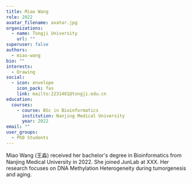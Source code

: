 ```yaml
---
title: Miao Wang
role: 2022
avatar_filename: avatar.jpg
organizations:
  - name: Tongji University
    url: ""
superuser: false
authors:
  - miao-wang
bio: ""
interests:
  - Drawing
social:
  - icon: envelope
    icon_pack: fas
    link: mailto:2231481@tongji.edu.cn
education:
  courses:
    - course: BSc in Bioinformatics
      institution: Nanjing Medical University
      year: 2022
email: ""
user_groups:
  - PhD Students
---
```

Miao Wang (王淼) received her bachelor's degree in Bioinformatics from Nanjing Medical University in 2022. She joined JunLab at XXX. Her research focuses on DNA Methylation Heterogeneity during tumorgenesis and aging.

